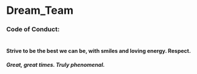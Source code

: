 # Dream_Team
### Code of Conduct: 
#

#### Strive to be the best we can be, with smiles and loving energy. Respect. 

##### Great, great times. Truly phenomenal.
